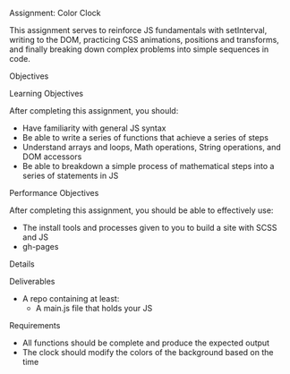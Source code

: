 Assignment: Color Clock

This assignment serves to reinforce JS fundamentals with setInterval, writing to the DOM, practicing CSS animations, positions and transforms, and finally breaking down complex problems into simple sequences in code.

Objectives

Learning Objectives

After completing this assignment, you should:

* Have familiarity with general JS syntax
* Be able to write a series of functions that achieve a series of steps
* Understand arrays and loops, Math operations, String operations, and DOM accessors
* Be able to breakdown a simple process of mathematical steps into a series of statements in JS

Performance Objectives

After completing this assignment, you should be able to effectively use:

* The install tools and processes given to you to build a site with SCSS and JS
* gh-pages

Details

Deliverables

* A repo containing at least:
  * A main.js file that holds your JS

Requirements

* All functions should be complete and produce the expected output
* The clock should modify the colors of the background based on the time
